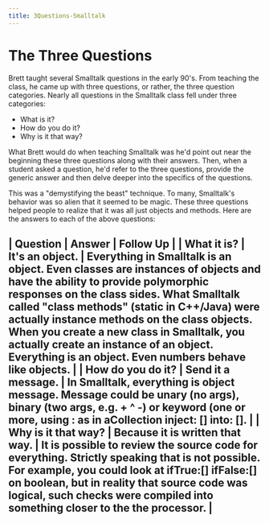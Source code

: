 ```yaml
---
title: 3Questions-Smalltalk
---
```

# The Three Questions
Brett taught several Smalltalk questions in the early 90's. From teaching the class, he came up with three questions, or rather, the three question categories. Nearly all questions in the Smalltalk class fell under three categories:
* What is it?
* How do you do it?
* Why is it that way?

What Brett would do when teaching Smalltalk was he'd point out near the beginning these three questions along with their answers. Then, when a student asked a question, he'd refer to the three questions, provide the generic answer and then delve deeper into the specifics of the questions.

This was a "demystifying the beast" technique. To many, Smalltalk's behavior was so alien that it seemed to be magic. These three questions helped people to realize that it was all just objects and methods. Here are the answers to each of the above questions:

| **Question** | **Answer** | **Follow Up** |
| **What it is?** | It's an object. | Everything in Smalltalk is an object. Even classes are instances of objects and have the ability to provide polymorphic responses on the class sides. What Smalltalk called "class methods" (static in C++/Java) were **actually** instance methods on the class objects. When you create a new class in Smalltalk, you actually create an instance of an object. Everything is an object. Even numbers behave like objects. |
| **How do you do it?** | Send it a message. | In Smalltalk, everything is object message. Message could be unary (no args), binary (two args, e.g. + ^ -) or keyword (one or more, using : as in aCollection inject: [] into: []. |
| **Why is it that way?** | Because it is written that way. | It is possible to review the source code for everything. Strictly speaking that is not possible. For example, you could look at ifTrue:[] ifFalse:[] on boolean, but in reality that source code was logical, such checks were compiled into something closer to the the processor. |
----